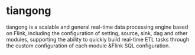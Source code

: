 # tiangong
tiangong is a scalable and general real-time data processing engine based on Flink, including the configuration of setting, source, sink, dag and other modules, supporting the ability to quickly build real-time ETL tasks through the custom configuration of each module &amp;Flink SQL configuration.
